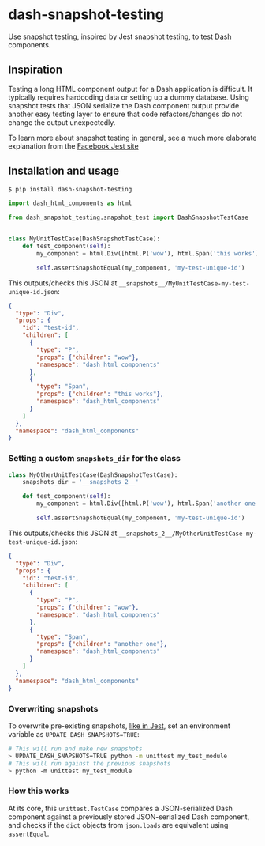 # dash-snapshot-testing
Use snapshot testing, inspired by Jest snapshot testing, to test [Dash][] components.

## Inspiration
Testing a long HTML component output for a Dash application is difficult.
It typically requires hardcoding data or setting up a dummy database.
Using snapshot tests that JSON serialize the Dash component output provide another
easy testing layer to ensure that code refactors/changes do not change the
output unexpectedly.

To learn more about snapshot testing in general, see a much more elaborate explanation from the [Facebook Jest site](https://facebook.github.io/jest/docs/en/snapshot-testing.html)

## Installation and usage
```bash
$ pip install dash-snapshot-testing
```

```python
import dash_html_components as html

from dash_snapshot_testing.snapshot_test import DashSnapshotTestCase


class MyUnitTestCase(DashSnapshotTestCase):
    def test_component(self):
        my_component = html.Div([html.P('wow'), html.Span('this works')], id='test-id')

        self.assertSnapshotEqual(my_component, 'my-test-unique-id')
```

This outputs/checks this JSON at `__snapshots__/MyUnitTestCase-my-test-unique-id.json`:
```json
{
  "type": "Div",
  "props": {
    "id": "test-id",
    "children": [
      {
        "type": "P",
        "props": {"children": "wow"},
        "namespace": "dash_html_components"
      },
      {
        "type": "Span",
        "props": {"children": "this works"},
        "namespace": "dash_html_components"
      }
    ]
  },
  "namespace": "dash_html_components"
}
```

### Setting a custom `snapshots_dir` for the class
```python
class MyOtherUnitTestCase(DashSnapshotTestCase):
    snapshots_dir = '__snapshots_2__'

    def test_component(self):
        my_component = html.Div([html.P('wow'), html.Span('another one')], id='test-id')

        self.assertSnapshotEqual(my_component, 'my-test-unique-id')
```

This outputs/checks this JSON at `__snapshots_2__/MyOtherUnitTestCase-my-test-unique-id.json`:
```json
{
  "type": "Div",
  "props": {
    "id": "test-id",
    "children": [
      {
        "type": "P",
        "props": {"children": "wow"},
        "namespace": "dash_html_components"
      },
      {
        "type": "Span",
        "props": {"children": "another one"},
        "namespace": "dash_html_components"
      }
    ]
  },
  "namespace": "dash_html_components"
}
```

### Overwriting snapshots
To overwrite pre-existing snapshots, [like in Jest](https://facebook.github.io/jest/docs/en/snapshot-testing.html#updating-snapshots), set an environment variable as `UPDATE_DASH_SNAPSHOTS=TRUE`:
```bash
# This will run and make new snapshots
> UPDATE_DASH_SNAPSHOTS=TRUE python -m unittest my_test_module
# This will run against the previous snapshots
> python -m unittest my_test_module
```

### How this works
At its core, this `unittest.TestCase` compares a JSON-serialized Dash component
against a previously stored JSON-serialized Dash component, and checks if the `dict`
objects from `json.loads` are equivalent using `assertEqual`.

[Dash]: https://github.com/plotly/dash
